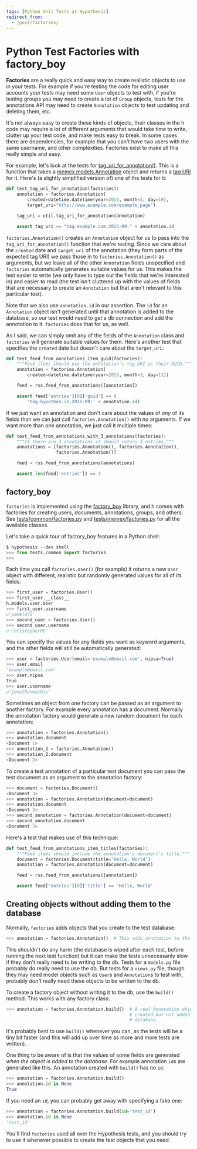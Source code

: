 ```yaml
---
tags: [Python Unit Tests at Hypothesis]
redirect_from:
  - /post/factories/
---
```


Python Test Factories with factory_boy
======================================

**Factories** are a really quick and easy way to create realistic objects to
use in your tests. For example if you're testing the code for editing user
accounts your tests may need some `User` objects to test with, if you're
testing groups you may need to create a lot of `Group` objects, tests for
the annotations API may need to create `Annotation` objects to test updating
and deleting them, etc.

It's not always easy to create these kinds of objects, their classes in the h
code may require a lot of different arguments that would take time to write,
clutter up your test code, and make tests easy to break.  In some cases there
are dependencies, for example that you can't have two users with the same
username, and other complexities. Factories exist to make all this really
simple and easy.

For example, let's look at the tests for
[tag_uri_for_annotation()](https://github.com/hypothesis/h/blob/51f07c93b4cd2313118b8ba7625337c9586011cc/h/feeds/util.py#L10).
This is a function that takes a [memex.models.Annotation](https://github.com/hypothesis/h/blob/51f07c93b4cd2313118b8ba7625337c9586011cc/src/memex/models/annotation.py#L18)
object and returns a [tag URI](https://tools.ietf.org/html/rfc4151) for it.
Here's (a slightly simplified version of) one of the tests for it:

```python
def test_tag_uri_for_annotation(factories):
    annotation = factories.Annotation(
        created=datetime.datetime(year=2015, month=3, day=19),
        target_uri="http://www.example.com/example_page")

    tag_uri = util.tag_uri_for_annotation(annotation)

    assert tag_uri == "tag:example.com,2015-09:" + annotation.id
```

`factories.Annotation()` creates an `Annotation` object for us to pass into
the `tag_uri_for_annotation()` function that we're testing. Since we care about
the `created` date and `target_uri` of the annotation (they form parts of the
expected tag URI) we pass those in to `factories.Annotation()` as arguments,
but we leave all of the other `Annotation` fields unspecified and `factories`
automatically generates suitable values for us. This makes the test easier to
write (we only have to type out the fields that we're interested in) and easier
to read (the test isn't cluttered up with the values of fields that are
necessary to create an `Annotation` but that aren't relevant to this particular
test).

Note that we also use `annotation.id` in our assertion. The `id` for an
`Annotation` object isn't generated until that annotation is added to the
database, so our test would need to get a db connection and add the annotation
to it. `factories` does that for us, as well.

As I said, we can simply omit any of the fields of the `Annotation` class and
`factories` will generate suitable values for them. Here's another test that
specifies the `created` date but doesn't care about the `target_uri`:

```python
def test_feed_from_annotations_item_guid(factories):
    """Feed items should use the annotation's tag URI as their GUID."""
    annotation = factories.Annotation(
        created=datetime.datetime(year=2015, month=3, day=11))

    feed = rss.feed_from_annotations([annotation])

    assert feed['entries'][0]['guid'] == (
        'tag:hypothes.is,2015-09:' + annotation.id)
```

If we just want an annotation and don't care about the values of _any_ of its
fields than we can just call `factories.Annotation()` with no arguments. If we
want more than one annotation, we just call it multiple times:

```python
def test_feed_from_annotations_with_3_annotations(factories):
    """If there are 3 annotations it should return 3 entries."""
    annotations = [factories.Annotation(), factories.Annotation(),
                   factories.Annotation()]

    feed = rss.feed_from_annotations(annotations)

    assert len(feed['entries']) == 3
```

factory_boy
-----------

`factories` is implemented using the [factory_boy](https://factoryboy.readthedocs.io/)
library, and h comes with factories for creating users, documents, annotations,
groups, and others. See [tests/common/factories.py](https://github.com/hypothesis/h/blob/51f07c93b4cd2313118b8ba7625337c9586011cc/tests/common/factories.py)
and [tests/memex/factories.py](https://github.com/hypothesis/h/blob/51f07c93b4cd2313118b8ba7625337c9586011cc/tests/memex/factories.py)
for all the available classes.

Let's take a quick tour of factory_boy features in a Python shell:

```python
$ hypothesis --dev shell
>>> from tests.common import factories
>>> 
```

Each time you call `factories.User()` (for example) it returns a new `User`
object with different, realistic but randomly generated values for all of its
fields:

```python
>>> first_user = factories.User()
>>> first_user.__class__
h.models.user.User
>>> first_user.username
u'pamela72'
>>> second_user = factories.User()
>>> second_user.username
u'christopher86'
```

You can specify the values for any fields you want as keyword arguments, and
the other fields will still be automatically generated:

```python
>>> user = factories.User(email='example@email.com', nipsa=True)
>>> user.email
'example@email.com'
>>> user.nipsa
True
>>> user.username
u'jonathanmathis'
```
Sometimes an object from one factory can be passed as an argument to another
factory. For example every annotation has a document. Normally the annotation
factory would generate a new random document for each annotation:

```python
>>> annotation = factories.Annotation()
>>> annotation.document
<Document 1>
>>> annotation_2 = factories.Annotation()
>>> annotation_2.document
<Document 2>
```

To create a test annotation of a particular test document you can pass the
test document as an argument to the annotation factory:

```python
>>> document = factories.Document()
<Document 3>
>>> annotation = factories.Annotation(document=document)
>>> annotation.document
<Document 3>
>>> second_annotation = factories.Annotation(document=document)
>>> second_annotation.document
<Document 3>
```

Here's a test that makes use of this technique:

```python
def test_feed_from_annotations_item_titles(factories):
    """Feed items should include the annotation's document's title."""
    document = factories.Document(title='Hello, World')
    annotation = factories.Annotation(document=document)

    feed = rss.feed_from_annotations([annotation])

    assert feed['entries'][0]['title'] == 'Hello, World'
```

Creating objects without adding them to the database
----------------------------------------------------

Normally, `factories` adds objects that you create to the test database:

```python
>>> annotation = factories.Annotation()  # This adds annotation to the db.
```

This shouldn't do any harm (the database is wiped after each test, before
running the next test function) but it can make the tests unnecessarily slow if
they don't really need to be writing to the db. Tests for a `models.py` file
probably do really need to use the db. But tests for a `views.py` file,
though they may need model objects such as `User`s and `Annotation`s to test
with, probably _don't_ really need these objects to be written to the db.

To create a factory object without writing it to the db, use the `build()`
method. This works with any factory class:

```python
>>> annotation = factories.Annotation.build()  # A real Annotation object is
                                               # created but not added to the
                                               # database.
```

It's probably best to use `build()` whenever you can, as the tests will be a
tiny bit faster (and this will add up over time as more and more tests are
written).

One thing to be aware of is that the values of some fields are generated
_when the object is added to the database_. For example annotation `id`s are
generated like this. An annotation created with `build()` has no `id`:

```python
>>> annotation = factories.Annotation.build()
>>> annotation.id is None
True
```

If you need an `id`, you can probably get away with specifying a fake one:

```python
>>> annotation = factories.Annotation.build(id='test_id')
>>> annotation.id is None
'test_id'
```

You'll find `factories` used all over the Hypothesis tests, and you should try
to use it whenever possible to create the test objects that you need.
